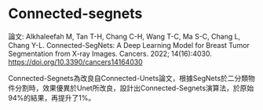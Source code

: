 # Connected-segnets
論文:
Alkhaleefah M, Tan T-H, Chang C-H, Wang T-C, Ma S-C, Chang L, Chang Y-L. Connected-SegNets: A Deep Learning Model for Breast Tumor Segmentation from X-ray Images. Cancers. 2022; 14(16):4030. https://doi.org/10.3390/cancers14164030

Connected-Segnets為改良自Connected-Unets論文，根據SegNets於二分類物件分割時，效果優異於Unet所改良，設計出Connected-Segnets演算法，於原始94%的結果，再提升了1%。
